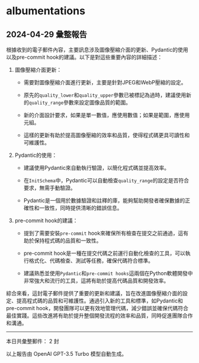 # albumentations

## 2024-04-29 彙整報告

根據收到的電子郵件內容，主要訊息涉及圖像壓縮介面的更新、Pydantic的使用以及pre-commit hook的建議。以下是對這些重要內容的詳細描述：



1. 圖像壓縮介面更新：

   - 需要對圖像壓縮介面進行更新，主要是針對JPEG和WebP壓縮的設定。

   - 原先的`quality_lower`和`quality_upper`參數已被標記為過時，建議使用新的`quality_range`參數來設定圖像品質的範圍。

   - 新的介面設計要求，如果是單一數值，應使用數值；如果是範圍，應使用元組。

   - 這樣的更新有助於提高圖像壓縮的效率和品質，使得程式碼更具可讀性和可維護性。



2. Pydantic的使用：

   - 建議使用Pydantic來自動執行驗證，以簡化程式碼並提高效率。

   - 在`InitSchema`中，Pydantic可以自動檢查`quality_range`的設定是否符合要求，無需手動驗證。

   - Pydantic是一個用於數據驗證和註釋的庫，能夠幫助開發者確保數據的正確性和一致性，同時提供清晰的錯誤信息。



3. pre-commit hook的建議：

   - 提到了需要安裝`pre-commit` hook來確保所有檢查在提交之前通過，這有助於保持程式碼的品質和一致性。

   - pre-commit hook是一種在提交代碼之前運行自動化檢查的工具，可以執行格式化、代碼檢查、測試等任務，確保代碼符合標準。

   - 建議熟悉並使用`Pydantic`和`pre-commit hooks`這兩個在Python軟體開發中非常強大和流行的工具，這將有助於提高代碼品質和開發效率。



綜合來看，這封電子郵件提供了重要的更新和建議，旨在改進圖像壓縮介面的設定、提高程式碼的品質和可維護性。通過引入新的工具和標準，如Pydantic和pre-commit hook，開發團隊可以更有效地管理代碼，減少錯誤並確保代碼符合最佳實踐。這些改進將有助於提升整個開發流程的效率和品質，同時促進團隊合作和溝通。



---



本日共彙整郵件： 2 封



以上報告由 OpenAI GPT-3.5 Turbo 模型自動生成。